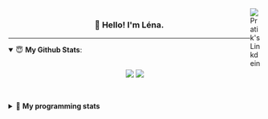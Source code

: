 <!--
<a href="https://twitter.com" target="_blank" rel="nofollow">
 <img align="right" alt="Pratik's Twitter" width="22px" src="https://cdn.jsdelivr.net/npm/simple-icons@v3/icons/twitter.svg" />
</a> 

-->
<a href="https://www.linkedin.com/in/lenagiacalone/" target="_blank" rel="nofollow">
 <img align="right" alt="Pratik's Linkdein" width="22px" src="https://cdn.jsdelivr.net/npm/simple-icons@v3/icons/linkedin.svg" />
</a>



<h3 align="center">👋 Hello! I'm Léna.</h3>

---

<!--
**lgiacalo/lgiacalo** is a ✨ _special_ ✨ repository because its `README.md` (this file) appears on your GitHub profile.

Here are some ideas to get you started:

- 🔭 I’m currently working on ...
- 🌱 I’m currently learning ...
- 👯 I’m looking to collaborate on ...
- 🤔 I’m looking for help with ...
- 💬 Ask me about ...
- 📫 How to reach me: ...
- 😄 Pronouns: ...
- ⚡ Fun fact: ...
-->

<details open>
 <summary> 😇 <b>My Github Stats</b>: </summary>
<br>
<p align = "center">
  <img src = "https://github-readme-stats.vercel.app/api?username=lgiacalo&show_icons=true&theme=nord" width="420">
  <img src = "https://github-readme-stats.vercel.app/api/top-langs/?username=lgiacalo&layout=compact&theme=nord">
</p>
 
<br>
<p align = "center">
  <imp src = "https://github-readme-stats.vercel.app/api/wakatime?username=lgiacalo&theme=nord">
</p>

</details>

<details>
 <summary>🤖 <b>My programming stats</b></summary>
 <br>
 
<!--START_SECTION:waka-->
![Lines of code](https://img.shields.io/badge/From%20Hello%20World%20I%27ve%20Written-956132%20lines%20of%20code-blue)

**🐱 My Github Data** 

> 🏆 245 Contributions in the Year 2021
 > 
> 📦 297.0 kB Used in Github's Storage 
 > 
> 🚫 Not Opted to Hire
 > 
> 📜 44 Public Repositories 
 > 
> 🔑 32 Private Repositories  
 > 
**I'm a Night 🦉** 

```text
🌞 Morning    115 commits    ███░░░░░░░░░░░░░░░░░░░░░░   12.33% 
🌆 Daytime    311 commits    ████████░░░░░░░░░░░░░░░░░   33.33% 
🌃 Evening    397 commits    ██████████░░░░░░░░░░░░░░░   42.55% 
🌙 Night      110 commits    ███░░░░░░░░░░░░░░░░░░░░░░   11.79%

```
📅 **I'm Most Productive on Wednesday** 

```text
Monday       139 commits    ███░░░░░░░░░░░░░░░░░░░░░░   14.9% 
Tuesday      129 commits    ███░░░░░░░░░░░░░░░░░░░░░░   13.83% 
Wednesday    182 commits    █████░░░░░░░░░░░░░░░░░░░░   19.51% 
Thursday     172 commits    ████░░░░░░░░░░░░░░░░░░░░░   18.44% 
Friday       134 commits    ███░░░░░░░░░░░░░░░░░░░░░░   14.36% 
Saturday     63 commits     █░░░░░░░░░░░░░░░░░░░░░░░░   6.75% 
Sunday       114 commits    ███░░░░░░░░░░░░░░░░░░░░░░   12.22%

```


📊 **This Week I Spent My Time On** 

```text
⌚︎ Time Zone: Europe/Paris

💬 Programming Languages: 
JSX                      30 hrs              ███████████████░░░░░░░░░░   60.72% 
JavaScript               9 hrs 34 mins       ████░░░░░░░░░░░░░░░░░░░░░   19.39% 
CSS                      2 hrs 56 mins       █░░░░░░░░░░░░░░░░░░░░░░░░   5.96% 
Vue.js                   1 hr 37 mins        ░░░░░░░░░░░░░░░░░░░░░░░░░   3.28% 
SQL                      1 hr 20 mins        ░░░░░░░░░░░░░░░░░░░░░░░░░   2.71%

🔥 Editors: 
VS Code                  49 hrs 24 mins      █████████████████████████   100.0%

🐱‍💻 Projects: 
portfolio                35 hrs              █████████████████░░░░░░░░   70.85% 
remotefr-js-0920-p3-off-h5 hrs 5 mins        ██░░░░░░░░░░░░░░░░░░░░░░░   10.29% 
back_portofolio          3 hrs 49 mins       ██░░░░░░░░░░░░░░░░░░░░░░░   7.73% 
test-bot-messenger       3 hrs               █░░░░░░░░░░░░░░░░░░░░░░░░   6.09% 
Botmind                  1 hr                ░░░░░░░░░░░░░░░░░░░░░░░░░   2.04%

💻 Operating System: 
Mac                      49 hrs 24 mins      █████████████████████████   100.0%

```

**I Mostly Code in C** 

```text
C                        26 repos            ████████░░░░░░░░░░░░░░░░░   33.33% 
JavaScript               13 repos            ████░░░░░░░░░░░░░░░░░░░░░   16.67% 
HTML                     8 repos             ██░░░░░░░░░░░░░░░░░░░░░░░   10.26% 
Shell                    8 repos             ██░░░░░░░░░░░░░░░░░░░░░░░   10.26% 
C++                      4 repos             █░░░░░░░░░░░░░░░░░░░░░░░░   5.13%

```


**Timeline**

![Chart not found](https://raw.githubusercontent.com/lgiacalo/lgiacalo/main/charts/bar_graph.png) 


<!--END_SECTION:waka-->

</details>
